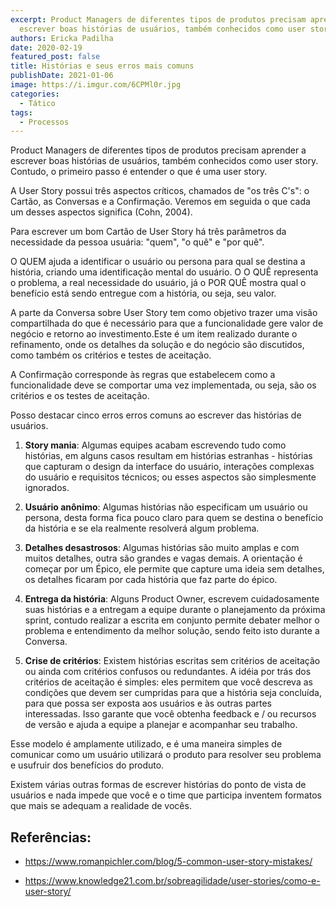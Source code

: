 ```yaml
---
excerpt: Product Managers de diferentes tipos de produtos precisam aprender a
  escrever boas histórias de usuários, também conhecidos como user story
authors: Ericka Padilha
date: 2020-02-19
featured_post: false
title: Histórias e seus erros mais comuns
publishDate: 2021-01-06
image: https://i.imgur.com/6CPMl0r.jpg
categories:
  - Tático
tags:
  - Processos
---
```


Product Managers de diferentes tipos de produtos precisam aprender a
escrever boas histórias de usuários, também conhecidos como user story.
Contudo, o primeiro passo é entender o que é uma user story.

A User Story possui três aspectos críticos, chamados de "os três C's": o
Cartão, as Conversas e a Confirmação. Veremos em seguida o que cada um
desses aspectos significa (Cohn, 2004).

Para escrever um bom Cartão de User Story há três parâmetros da
necessidade da pessoa usuária: "quem", "o quê" e "por quê".

O QUEM ajuda a identificar o usuário ou persona para qual se destina a
história, criando uma identificação mental do usuário. O O QUÊ
representa o problema, a real necessidade do usuário, já o POR QUÊ
mostra qual o benefício está sendo entregue com a história, ou seja, seu
valor.

A parte da Conversa sobre User Story tem como objetivo trazer uma visão
compartilhada do que é necessário para que a funcionalidade gere valor
de negócio e retorno ao investimento.Este é um item realizado durante o
refinamento, onde os detalhes da solução e do negócio são discutidos,
como também os critérios e testes de aceitação.

A Confirmação corresponde às regras que estabelecem como a
funcionalidade deve se comportar uma vez implementada, ou seja, são os
critérios e os testes de aceitação.

Posso destacar cinco erros erros comuns ao escrever das histórias de
usuários.

1.  **Story mania**: Algumas equipes acabam escrevendo tudo como
    histórias, em alguns casos resultam em histórias estranhas -
    histórias que capturam o design da interface do usuário, interações
    complexas do usuário e requisitos técnicos; ou esses aspectos são
    simplesmente ignorados.

2.  **Usuário anônimo**: Algumas histórias não especificam um usuário ou
    persona, desta forma fica pouco claro para quem se destina o
    benefício da história e se ela realmente resolverá algum problema.

3.  **Detalhes desastrosos**: Algumas histórias são muito amplas e com
    muitos detalhes, outra são grandes e vagas demais. A orientação é
    começar por um Épico, ele permite que capture uma ideia sem
    detalhes, os detalhes ficaram por cada história que faz parte do
    épico.

4.  **Entrega da história**: Alguns Product Owner, escrevem
    cuidadosamente suas histórias e a entregam a equipe durante o
    planejamento da próxima sprint, contudo realizar a escrita em
    conjunto permite debater melhor o problema e entendimento da melhor
    solução, sendo feito isto durante a Conversa.

5.  **Crise de critérios**: Existem histórias escritas sem critérios de
    aceitação ou ainda com critérios confusos ou redundantes. A idéia
    por trás dos critérios de aceitação é simples: eles permitem que
    você descreva as condições que devem ser cumpridas para que a
    história seja concluída, para que possa ser exposta aos usuários e
    às outras partes interessadas. Isso garante que você obtenha
    feedback e / ou recursos de versão e ajuda a equipe a planejar e
    acompanhar seu trabalho.

Esse modelo é amplamente utilizado, e é uma maneira simples de comunicar
como um usuário utilizará o produto para resolver seu problema e
usufruir dos benefícios do produto.

Existem várias outras formas de escrever histórias do ponto de vista de
usuários e nada impede que você e o time que participa inventem formatos
que mais se adequam a realidade de vocês.

Referências:
-----------

-   <https://www.romanpichler.com/blog/5-common-user-story-mistakes/>

-   <https://www.knowledge21.com.br/sobreagilidade/user-stories/como-e-user-story/>